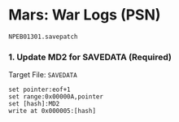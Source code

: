 # Mars: War Logs (PSN) 

`NPEB01301.savepatch`

### 1. Update MD2 for SAVEDATA (Required)

Target File: `SAVEDATA`

```
set pointer:eof+1
set range:0x00000A,pointer
set [hash]:MD2
write at 0x000005:[hash]
```

